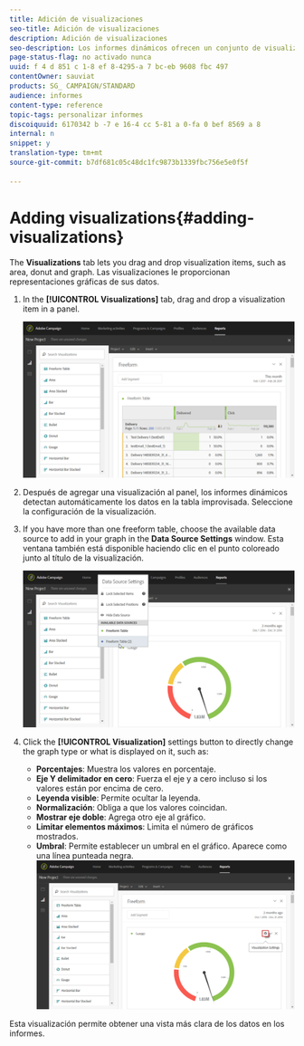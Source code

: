 ```yaml
---
title: Adición de visualizaciones
seo-title: Adición de visualizaciones
description: Adición de visualizaciones
seo-description: Los informes dinámicos ofrecen un conjunto de visualizaciones para agregar una representación gráfica al informe.
page-status-flag: no activado nunca
uuid: f 4 d 851 c 1-8 ef 8-4295-a 7 bc-eb 9608 fbc 497
contentOwner: sauviat
products: SG_ CAMPAIGN/STANDARD
audience: informes
content-type: reference
topic-tags: personalizar informes
discoiquuid: 6170342 b -7 e 16-4 cc 5-81 a 0-fa 0 bef 8569 a 8
internal: n
snippet: y
translation-type: tm+mt
source-git-commit: b7df681c05c48dc1fc9873b1339fbc756e5e0f5f

---
```



# Adding visualizations{#adding-visualizations}

The **Visualizations** tab lets you drag and drop visualization items, such as area, donut and graph. Las visualizaciones le proporcionan representaciones gráficas de sus datos.

1. In the **[!UICONTROL Visualizations]** tab, drag and drop a visualization item in a panel.

   ![](assets/dynamic_report_visualization_1.png)

1. Después de agregar una visualización al panel, los informes dinámicos detectan automáticamente los datos en la tabla improvisada. Seleccione la configuración de la visualización.
1. If you have more than one freeform table, choose the available data source to add in your graph in the **Data Source Settings** window. Esta ventana también está disponible haciendo clic en el punto coloreado junto al título de la visualización.

   ![](assets/dynamic_report_visualization_2.png)

1. Click the **[!UICONTROL Visualization]** settings button to directly change the graph type or what is displayed on it, such as:

   * **Porcentajes**: Muestra los valores en porcentaje.
   * **Eje Y delimitador en cero**: Fuerza el eje y a cero incluso si los valores están por encima de cero.
   * **Leyenda visible**: Permite ocultar la leyenda.
   * **Normalización**: Obliga a que los valores coincidan.
   * **Mostrar eje doble**: Agrega otro eje al gráfico.
   * **Limitar elementos máximos**: Limita el número de gráficos mostrados.
   * **Umbral**: Permite establecer un umbral en el gráfico. Aparece como una línea punteada negra.
   ![](assets/dynamic_report_visualization_3.png)

Esta visualización permite obtener una vista más clara de los datos en los informes.
